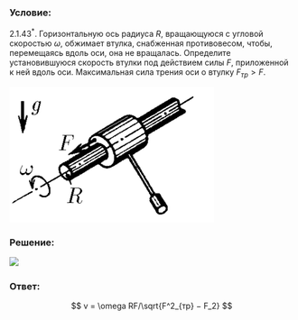 ###  Условие:

$2.1.43^*.$ Горизонтальную ось радиуса $R$, вращающуюся с угловой скоростью $\omega$, обжимает втулка, снабженная противовесом, чтобы, перемещаясь вдоль оси, она не вращалась. Определите установившуюся скорость втулки под действием силы $F$, приложенной к ней вдоль оси. Максимальная сила трения оси о втулку $F_{тр} > F$.

![ К задаче 2.1.43 |362x240, 31%](../../img/2.1.43/statement.png)

###  Решение:

![](https://www.youtube.com/embed/hVOxU12UzqE)

###  Ответ:

$$
v = \omega RF/\sqrt{F^2_{тр} − F_2}
$$